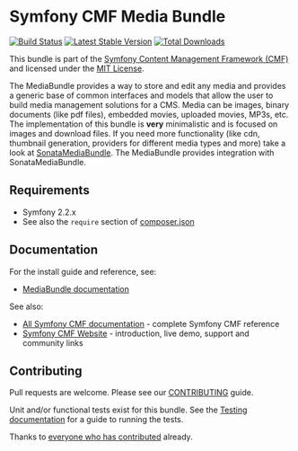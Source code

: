 # Symfony CMF Media Bundle

[![Build Status](https://secure.travis-ci.org/symfony-cmf/MediaBundle.png)](http://travis-ci.org/symfony-cmf/MediaBundle)
[![Latest Stable Version](https://poser.pugx.org/symfony-cmf/media-bundle/version.png)](https://packagist.org/packages/symfony-cmf/media-bundle)
[![Total Downloads](https://poser.pugx.org/symfony-cmf/media-bundle/d/total.png)](https://packagist.org/packages/symfony-cmf/media-bundle)

This bundle is part of the [Symfony Content Management Framework (CMF)](http://cmf.symfony.com/)
and licensed under the [MIT License](LICENSE).

The MediaBundle provides a way to store and edit any media and provides a
generic base of common interfaces and models that allow the user to build media
management solutions for a CMS. Media can be images, binary documents (like pdf
files), embedded movies, uploaded movies, MP3s, etc. The implementation of this
bundle is **very** minimalistic and is focused on images and download files.
If you need more functionality (like cdn, thumbnail generation, providers for
different media types and more) take a look at
[SonataMediaBundle](https://github.com/sonata-project/SonataMediaBundle). The
MediaBundle provides integration with SonataMediaBundle.


## Requirements

* Symfony 2.2.x
* See also the `require` section of [composer.json](composer.json)

## Documentation

For the install guide and reference, see:

* [MediaBundle documentation](http://symfony.com/doc/master/cmf/bundles/media/index.html)

See also:

* [All Symfony CMF documentation](http://symfony.com/doc/master/cmf/index.html) - complete Symfony CMF reference
* [Symfony CMF Website](http://cmf.symfony.com/) - introduction, live demo, support and community links


## Contributing

Pull requests are welcome. Please see our
[CONTRIBUTING](https://github.com/symfony-cmf/symfony-cmf/blob/master/CONTRIBUTING.md)
guide.

Unit and/or functional tests exist for this bundle. See the
[Testing documentation](http://symfony.com/doc/master/cmf/components/testing.html)
for a guide to running the tests.

Thanks to
[everyone who has contributed](https://github.com/symfony-cmf/MediaBundle/contributors) already.
